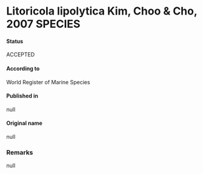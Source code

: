 Litoricola lipolytica Kim, Choo & Cho, 2007 SPECIES
=======

#### Status
ACCEPTED

#### According to
World Register of Marine Species

#### Published in
null

#### Original name
null

### Remarks
null